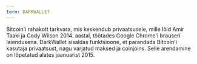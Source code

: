 ```yaml
---
term: DARKWALLET
---
```


Bitcoin'i rahakott tarkvara, mis keskendub privaatsusele, mille lõid Amir Taaki ja Cody Wilson 2014. aastal, töötades Google Chrome'i brauseri laiendusena. DarkWallet sisaldas funktsioone, et parandada Bitcoin'i kasutaja privaatsust, nagu varjatud maksed ja coinjoins. Selle arendamine on lõpetatud alates jaanuarist 2015.